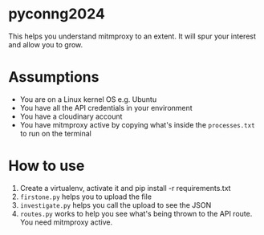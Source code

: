 # pyconng2024
This helps you understand mitmproxy to an extent. It will spur your interest and allow you to grow.

# Assumptions
- You are on a Linux kernel OS e.g. Ubuntu
- You have all the API credentials in your environment
- You have a cloudinary account
- You have mitmproxy active by copying what's inside the `processes.txt` to run on the terminal

# How to use
1. Create a virtualenv, activate it and pip install -r requirements.txt
2. `firstone.py` helps you to upload the file
3. `investigate.py` helps you call the upload to see the JSON
4. `routes.py` works to help you see what's being thrown to the API route. You need mitmproxy active.
